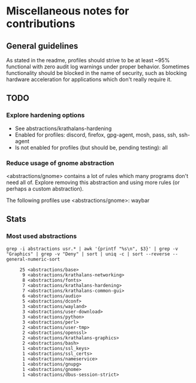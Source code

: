 # Miscellaneous notes for contributions

## General guidelines
As stated in the readme, profiles should strive to be at least ~95% functional with zero audit log warnings under proper behavior. Sometimes functionality should be blocked in the name of security, such as blocking hardware acceleration for applications which don't really require it.

## TODO
### Explore hardening options
- See abstractions/krathalans-hardening
- Enabled for profiles: discord, firefox, gpg-agent, mosh, pass, ssh, ssh-agent
- Is not enabled for profiles (but should be, pending testing): all

### Reduce usage of gnome abstraction
<abstractions/gnome> contains a lot of rules which many programs don't need all of. Explore removing this abstraction and using more rules (or perhaps a custom abstraction).

The following profiles use <abstractions/gnome>: waybar

## Stats
### Most used abstractions
`grep -i abstractions usr.* | awk '{printf "%s\n", $3}' | grep -v "Graphics" | grep -v "Deny" | sort | uniq -c | sort --reverse --general-numeric-sort`

```
     25 <abstractions/base>
      9 <abstractions/krathalans-networking>
      8 <abstractions/fonts>
      7 <abstractions/krathalans-hardening>
      7 <abstractions/krathalans-common-gui>
      6 <abstractions/audio>
      5 <abstractions/dconf>
      3 <abstractions/wayland>
      3 <abstractions/user-download>
      3 <abstractions/python>
      3 <abstractions/perl>
      2 <abstractions/user-tmp>
      2 <abstractions/openssl>
      2 <abstractions/krathalans-graphics>
      2 <abstractions/bash>
      1 <abstractions/ssl_keys>
      1 <abstractions/ssl_certs>
      1 <abstractions/nameservice>
      1 <abstractions/gnupg>
      1 <abstractions/gnome>
      1 <abstractions/dbus-session-strict>
```
